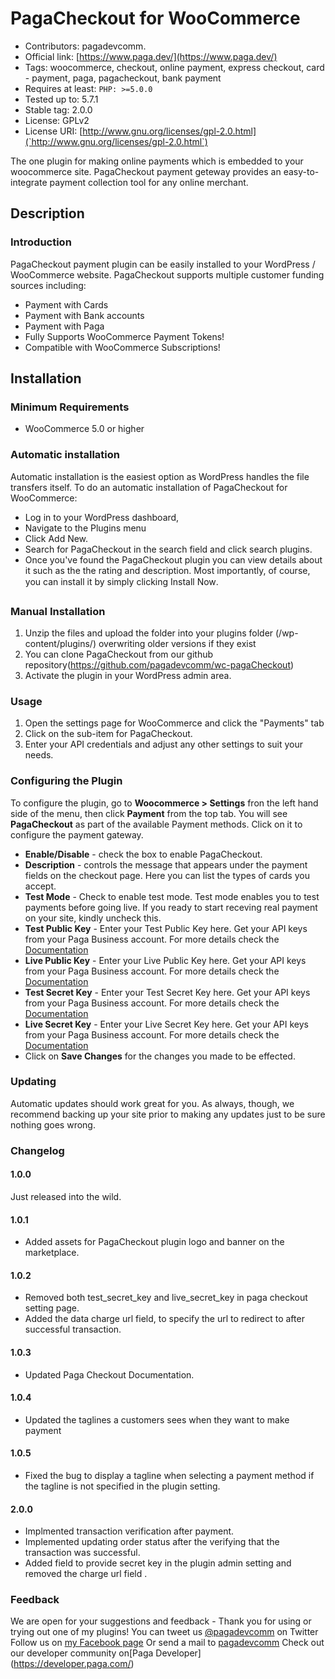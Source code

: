 # PagaCheckout for WooCommerce

- Contributors: pagadevcomm.
- Official link: [https://www.paga.dev/](https://www.paga.dev/)
- Tags: woocommerce, checkout, online payment, express checkout, card - payment, paga, pagacheckout, bank payment
- Requires at least: `PHP: >=5.0.0`
- Tested up to: 5.7.1
- Stable tag: 2.0.0
- License: GPLv2
- License URI: [http://www.gnu.org/licenses/gpl-2.0.html](`http://www.gnu.org/licenses/gpl-2.0.html`)

The one plugin for making online payments which is embedded to your woocommerce site. PagaCheckout payment geteway provides
an easy-to-integrate payment collection tool for any online merchant.

## Description

### Introduction

PagaCheckout payment plugin can be easily installed to your WordPress / WooCommerce website. PagaCheckout supports multiple customer funding sources including:

* Payment with Cards
* Payment with Bank accounts
* Payment with Paga
* Fully Supports WooCommerce Payment Tokens!
* Compatible with WooCommerce Subscriptions!

## Installation

### Minimum Requirements

* WooCommerce 5.0 or higher

### Automatic installation

Automatic installation is the easiest option as WordPress handles the file transfers itself. To do an automatic installation of PagaCheckout for WooCommerce:

* Log in to your WordPress dashboard,
* Navigate to the Plugins menu
* Click Add New.
* Search for PagaCheckout in the search field and click search plugins.
* Once you've found the PagaCheckout plugin you can view details about it such as the the rating and description. Most importantly, of course, you can install it by simply clicking Install Now.

### Manual Installation

1. Unzip the files and upload the folder into your plugins folder (/wp-content/plugins/) overwriting older versions if they exist
2. You can clone PagaCheckout from our github repository(https://github.com/pagadevcomm/wc-pagaCheckout)
3. Activate the plugin in your WordPress admin area.

### Usage

1. Open the settings page for WooCommerce and click the "Payments" tab
2. Click on the sub-item for PagaCheckout.
3. Enter your API credentials and adjust any other settings to suit your needs.


### Configuring the Plugin

To configure the plugin, go to __Woocommerce > Settings__ fron the left hand side of the menu, then click __Payment__ from the top tab. You will see __PagaCheckout__ as part of the available Payment methods. Click on it to configure the payment gateway.

* **Enable/Disable** - check the box to enable PagaCheckout.
* __Description__ - controls the message that appears under the payment fields on the checkout page. Here you can list the types of cards you accept.
* __Test Mode__ - Check to enable test mode. Test mode enables you to test payments before going live. If you ready to start receving real payment on your site, kindly uncheck this.
* __Test Public Key__ - Enter your Test Public Key here. Get your API keys from your Paga Business account. For more details check the [Documentation](https://developer-docs.paga.com/docs/overview)
* __Live Public Key__ - Enter your Live Public Key here. Get your API keys from your Paga Business account. For more details check the [Documentation](https://developer-docs.paga.com/docs/overview)
* __Test Secret Key__ - Enter your Test Secret Key here. Get your API keys from your Paga Business account. For more details check the [Documentation](https://developer-docs.paga.com/docs/overview)
* __Live Secret Key__ - Enter your Live Secret Key here. Get your API keys from your Paga Business account. For more details check the [Documentation](https://developer-docs.paga.com/docs/overview)
* Click on __Save Changes__ for the changes you made to be effected.

### Updating

Automatic updates should work great for you.  As always, though, we recommend backing up your site prior to making any updates just to be sure nothing goes wrong.

### Changelog

#### 1.0.0

Just released into the wild.

#### 1.0.1

* Added assets for PagaCheckout plugin logo and banner on the marketplace.

#### 1.0.2

* Removed both test_secret_key and live_secret_key in paga checkout setting page.
* Added the data charge url field, to specify the url to redirect to after successful transaction.

#### 1.0.3

* Updated  Paga Checkout Documentation.

#### 1.0.4

* Updated the taglines a customers sees when they want to make payment

#### 1.0.5

* Fixed the bug to display a tagline when selecting a payment method if the tagline is not specified in the plugin setting.

#### 2.0.0

* Implmented transaction verification after payment.
* Implemented updating order status after the verifying that the transaction was successful.
* Added field to provide secret key in the plugin admin setting and removed the charge url field .

### Feedback

We are  open for your suggestions and feedback - Thank you for using or trying out one of my plugins!
You can tweet us [@pagadevcomm](http://twitter.com/#!/pagadevcomm) on Twitter
Follow us on [my Facebook page](http://www.facebook.com/pagadevcomm)
Or send a mail to [pagadevcomm](devcomm@paga.com)
Check out our developer community on[Paga Developer] (https://developer.paga.com/)
